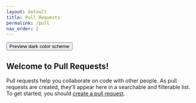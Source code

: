 ```yaml
---
layout: default
title: Pull Requests
permalink: /pull
nav_order: 2
---
```


<button class="btn js-toggle-dark-mode">Preview dark color scheme</button>

<script>
const toggleDarkMode = document.querySelector('.js-toggle-dark-mode');

jtd.addEvent(toggleDarkMode, 'click', function(){
  if (jtd.getTheme() === 'dark') {
    jtd.setTheme('light');
    toggleDarkMode.textContent = 'Preview dark color scheme';
  } else {
    jtd.setTheme('dark');
    toggleDarkMode.textContent = 'Return to the light side';
  }
});
</script>

## Welcome to Pull Requests!

Pull requests help you collaborate on code with other people. 
As pull requests are created, they’ll appear here in a searchable and filterable list. 
To get started, you should [create a pull request](https://github.com/KiwiChat/wp-kiwichat/pulls).
